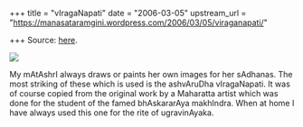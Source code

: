 +++
title = "vIragaNapati"
date = "2006-03-05"
upstream_url = "https://manasataramgini.wordpress.com/2006/03/05/viraganapati/"

+++
Source: [here](https://manasataramgini.wordpress.com/2006/03/05/viraganapati/).



[![](https://i1.wp.com/photos1.blogger.com/blogger/2010/410/320/ganapati3.jpg)](http://photos1.blogger.com/blogger/2010/410/1600/ganapati3.jpg)

My mAtAshrI always draws or paints her own images for her sAdhanas. The most striking of these which is used is the ashvAruDha vIragaNapati. It was of course copied from the original work by a Maharatta artist which was done for the student of the famed bhAskararAya makhIndra. When at home I have always used this one for the rite of ugravinAyaka.

